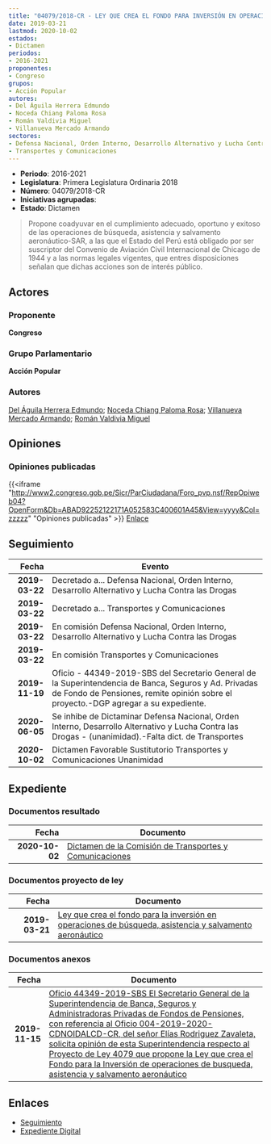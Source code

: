 ```yaml
---
title: "04079/2018-CR - LEY QUE CREA EL FONDO PARA INVERSIÓN EN OPERACIONES DE BÚSQUEDA, ASISTENCIA Y SALVAMENTO AERONÁUTICO"
date: 2019-03-21
lastmod: 2020-10-02
estados:
- Dictamen
periodos:
- 2016-2021
proponentes:
- Congreso
grupos:
- Acción Popular
autores:
- Del Águila Herrera Edmundo
- Noceda Chiang Paloma Rosa
- Román Valdivia Miguel
- Villanueva Mercado Armando
sectores:
- Defensa Nacional, Orden Interno, Desarrollo Alternativo y Lucha Contra las Drogas
- Transportes y Comunicaciones
---
```

- **Periodo**: 2016-2021
- **Legislatura**: Primera Legislatura Ordinaria 2018
- **Número**: 04079/2018-CR
- **Iniciativas agrupadas**: 
- **Estado**: Dictamen

> Propone coadyuvar en el cumplimiento adecuado, oportuno y exitoso de las operaciones de búsqueda, asistencia y salvamento aeronáutico-SAR, a las que el Estado del Perú está obligado por ser suscriptor del Convenio de Aviación Civil Internacional de Chicago de 1944 y a las normas legales vigentes, que entres disposiciones señalan que dichas acciones son de interés público.


## Actores

### Proponente

**Congreso**

### Grupo Parlamentario

**Acción Popular**

### Autores

[Del Águila Herrera Edmundo](mailto:mailto:edelaguila@congreso.gob.pe); [Noceda Chiang Paloma Rosa](mailto:mailto:pnoceda@congreso.gob.pe); [Villanueva Mercado Armando](mailto:mailto:avillanuevam@congreso.gob.pe); [Román Valdivia Miguel](mailto:mailto:mroman@congreso.gob.pe)

## Opiniones

### Opiniones publicadas

{{<iframe "http://www2.congreso.gob.pe/Sicr/ParCiudadana/Foro_pvp.nsf/RepOpiweb04?OpenForm&Db=ABAD92252122171A052583C400601A45&View=yyyy&Col=zzzzz" "Opiniones publicadas" >}}
[Enlace](http://www2.congreso.gob.pe/Sicr/ParCiudadana/Foro_pvp.nsf/RepOpiweb04?OpenForm&Db=ABAD92252122171A052583C400601A45&View=yyyy&Col=zzzzz)


## Seguimiento

| Fecha | Evento |
|------:|--------|
| **2019-03-22** | Decretado a... Defensa Nacional, Orden Interno, Desarrollo Alternativo y Lucha Contra las Drogas |
| **2019-03-22** | Decretado a... Transportes y Comunicaciones |
| **2019-03-22** | En comisión Defensa Nacional, Orden Interno, Desarrollo Alternativo y Lucha Contra las Drogas |
| **2019-03-22** | En comisión Transportes y Comunicaciones |
| **2019-11-19** | Oficio - 44349-2019-SBS del Secretario General de la Superintendencia de Banca, Seguros y Ad. Privadas de Fondo de Pensiones, remite opinión sobre el proyecto.-DGP agregar a su expediente. |
| **2020-06-05** | Se inhibe de Dictaminar Defensa Nacional, Orden Interno, Desarrollo Alternativo y Lucha Contra las Drogas - (unanimidad).-Falta dict. de Transportes |
| **2020-10-02** | Dictamen Favorable Sustitutorio Transportes y Comunicaciones Unanimidad |

## Expediente

### Documentos resultado

| Fecha | Documento |
|------:|-----------|
| **2020-10-02** | [Dictamen de la Comisión de Transportes y Comunicaciones](http://www.leyes.congreso.gob.pe/Documentos/2016_2021/ADLP/Normas_Legales/30947-LEY.pdf) |

### Documentos proyecto de ley

| Fecha | Documento |
|------:|-----------|
| **2019-03-21** | [Ley que crea el fondo para la inversión en operaciones de búsqueda, asistencia y salvamento aeronáutico](http://www.leyes.congreso.gob.pe/Documentos/2016_2021/Proyectos_de_Ley_y_de_Resoluciones_Legislativas/PL0407920190321.pdf) |

### Documentos anexos

| Fecha | Documento |
|------:|-----------|
| **2019-11-15** | [Oficio 44349-2019-SBS El Secretario General de la Superintendencia de Banca, Seguros y Administradoras Privadas de Fondos de Pensiones, con referencia al Oficio 004-2019-2020-CDNOIDALCD-CR, del señor Elías Rodriguez Zavaleta, solicita opinión de esta Superintendencia respecto al Proyecto de Ley 4079 que propone la Ley que crea el Fondo para la Inversión de operaciones de busqueda, asistencia y salvamento aeronáutico](http://www.leyes.congreso.gob.pe/Documentos/2016_2021/Oficios/Otras_Instituciones/OFICIO-44349-2019-SBS.pdf) |

## Enlaces

- [Seguimiento](http://www2.congreso.gob.pe/Sicr/TraDocEstProc/CLProLey2016.nsf/f7fff46988ca05b1052578e100829cc7/3e39c1827a3b1379052583c40070d984?OpenDocument)
- [Expediente Digital](http://www2.congreso.gob.pe/Sicr/TraDocEstProc/Expvirt_2011.nsf/visbusqptramdoc1621/04079?opendocument)

